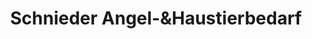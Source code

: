 ---
title: "Schnieder Angel-&Haustierbedarf"
url: /steinfurt/schnieder-angel-undhaustierbedarf/
shop: Tiere
---